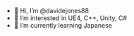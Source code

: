- 👋 Hi, I’m @davidejones88
- 👀 I’m interested in UE4, C++, Unity, C#
- 🌱 I’m currently learning Japanese 

<!---
davidejones88/davidejones88 is a ✨ special ✨ repository because its `README.md` (this file) appears on your GitHub profile.
You can click the Preview link to take a look at your changes.
--->
